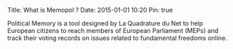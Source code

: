 Title: What is Memopol ?
Date: 2015-01-01 10:20
Pin: true 

Political Memory is a tool designed by La Quadrature du Net to help European citizens to reach members of European Parliament (MEPs) and track their voting records on issues related to fundamental freedoms online.

